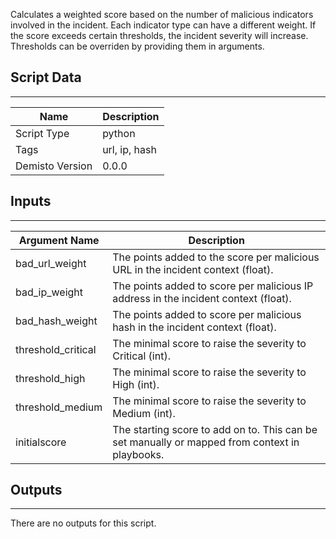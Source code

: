 Calculates a weighted score based on the number of malicious indicators involved in the incident. Each indicator type can have a different weight. If the score exceeds certain thresholds, the incident severity will increase. Thresholds can be overriden by providing them in arguments.
## Script Data
---

| **Name** | **Description** |
| --- | --- |
| Script Type | python |
| Tags | url, ip, hash |
| Demisto Version | 0.0.0 |

## Inputs
---

| **Argument Name** | **Description** |
| --- | --- |
| bad_url_weight | The points added to the score per malicious URL in the incident context (float). |
| bad_ip_weight | The points added to score per malicious IP address in the incident context (float). |
| bad_hash_weight | The points added to score per malicious hash in the incident context (float). |
| threshold_critical | The minimal score to raise the severity to Critical (int). |
| threshold_high | The minimal score to raise the severity to High (int). |
| threshold_medium | The minimal score to raise the severity to Medium (int). |
| initialscore | The starting score to add on to. This can be set manually or mapped from context in playbooks. |

## Outputs
---
There are no outputs for this script.
